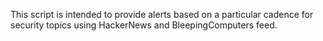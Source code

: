 This script is intended to provide alerts based on a particular cadence for security topics using HackerNews and BleepingComputers feed. 
